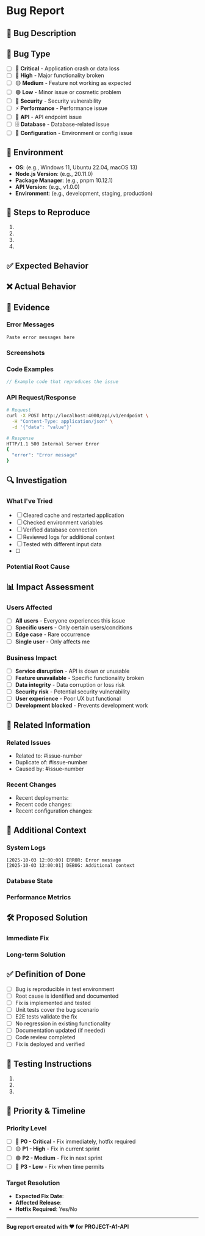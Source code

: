 # Bug Report

## 🐛 Bug Description

<!-- Provide a clear and concise description of the bug -->

## 🎯 Bug Type

<!-- Mark the relevant option with an "x" -->

- [ ] 🚨 **Critical** - Application crash or data loss
- [ ] 🔴 **High** - Major functionality broken
- [ ] 🟡 **Medium** - Feature not working as expected
- [ ] 🟢 **Low** - Minor issue or cosmetic problem
- [ ] 🔐 **Security** - Security vulnerability
- [ ] ⚡ **Performance** - Performance issue
- [ ] 📱 **API** - API endpoint issue
- [ ] 🗄️ **Database** - Database-related issue
- [ ] 🔧 **Configuration** - Environment or config issue

## 📍 Environment

<!-- Information about the environment where the bug occurs -->

- **OS**: (e.g., Windows 11, Ubuntu 22.04, macOS 13)
- **Node.js Version**: (e.g., 20.11.0)
- **Package Manager**: (e.g., pnpm 10.12.1)
- **API Version**: (e.g., v1.0.0)
- **Environment**: (e.g., development, staging, production)

## 🔄 Steps to Reproduce

<!-- Clear steps to reproduce the behavior -->

1.
2.
3.
4.

## ✅ Expected Behavior

<!-- Describe what you expected to happen -->

## ❌ Actual Behavior

<!-- Describe what actually happened -->

## 📸 Evidence

### Error Messages

<!-- Include any error messages, stack traces, or logs -->

```
Paste error messages here
```

### Screenshots

<!-- If applicable, add screenshots to help explain the problem -->

### Code Examples

<!-- Include relevant code snippets that trigger the bug -->

```typescript
// Example code that reproduces the issue
```

### API Request/Response

<!-- If API-related, include request and response examples -->

```bash
# Request
curl -X POST http://localhost:4000/api/v1/endpoint \
  -H "Content-Type: application/json" \
  -d '{"data": "value"}'

# Response
HTTP/1.1 500 Internal Server Error
{
  "error": "Error message"
}
```

## 🔍 Investigation

### What I've Tried

<!-- List troubleshooting steps you've already attempted -->

- [ ] Cleared cache and restarted application
- [ ] Checked environment variables
- [ ] Verified database connection
- [ ] Reviewed logs for additional context
- [ ] Tested with different input data
- [ ]

### Potential Root Cause

<!-- If you have insights into what might be causing the issue -->

## 📊 Impact Assessment

### Users Affected

<!-- How many users or use cases are affected? -->

- [ ] **All users** - Everyone experiences this issue
- [ ] **Specific users** - Only certain users/conditions
- [ ] **Edge case** - Rare occurrence
- [ ] **Single user** - Only affects me

### Business Impact

<!-- What's the business/operational impact? -->

- [ ] **Service disruption** - API is down or unusable
- [ ] **Feature unavailable** - Specific functionality broken
- [ ] **Data integrity** - Data corruption or loss risk
- [ ] **Security risk** - Potential security vulnerability
- [ ] **User experience** - Poor UX but functional
- [ ] **Development blocked** - Prevents development work

## 🔗 Related Information

### Related Issues

<!-- Link to related issues or similar problems -->

- Related to: #issue-number
- Duplicate of: #issue-number
- Caused by: #issue-number

### Recent Changes

<!-- Any recent changes that might be related -->

- Recent deployments:
- Recent code changes:
- Recent configuration changes:

## 📝 Additional Context

### System Logs

<!-- Include relevant system/application logs -->

```
[2025-10-03 12:00:00] ERROR: Error message
[2025-10-03 12:00:01] DEBUG: Additional context
```

### Database State

<!-- If database-related, include relevant data or schema info -->

### Performance Metrics

<!-- If performance-related, include metrics -->

## 🛠️ Proposed Solution

<!-- If you have ideas for fixing the issue -->

### Immediate Fix

<!-- Short-term solution to resolve the issue -->

### Long-term Solution

<!-- Proper fix to prevent the issue from recurring -->

## ✅ Definition of Done

<!-- What needs to be completed to consider this bug fixed? -->

- [ ] Bug is reproducible in test environment
- [ ] Root cause is identified and documented
- [ ] Fix is implemented and tested
- [ ] Unit tests cover the bug scenario
- [ ] E2E tests validate the fix
- [ ] No regression in existing functionality
- [ ] Documentation updated (if needed)
- [ ] Code review completed
- [ ] Fix is deployed and verified

## 🧪 Testing Instructions

<!-- How to verify that the bug is fixed -->

1.
2.
3.

## 🚀 Priority & Timeline

### Priority Level

- [ ] 🔴 **P0 - Critical** - Fix immediately, hotfix required
- [ ] 🟡 **P1 - High** - Fix in current sprint
- [ ] 🟢 **P2 - Medium** - Fix in next sprint
- [ ] 🔵 **P3 - Low** - Fix when time permits

### Target Resolution

- **Expected Fix Date**:
- **Affected Release**:
- **Hotfix Required**: Yes/No

---

**Bug report created with ❤️ for PROJECT-A1-API**
